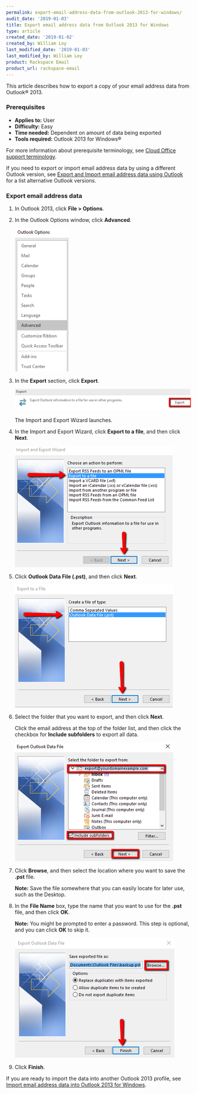 ```yaml
---
permalink: export-email-address-data-from-outlook-2013-for-windows/
audit_date: '2019-01-03'
title: Export email address data from Outlook 2013 for Windows
type: article
created_date: '2019-01-02'
created_by: William Loy
last_modified_date: '2019-01-03'
last_modified_by: William Loy
product: Rackspace Email
product_url: rackspace-email
---
```


This article describes how to export a copy of your email address data from Outlook&reg; 2013.

### Prerequisites

- **Applies to:** User
- **Difficulty:** Easy
- **Time needed:** Dependent on amount of data being exported
- **Tools required:**  Outlook 2013 for Windows&reg;

For more information about prerequisite terminology, see [Cloud Office support terminology](/support/how-to/cloud-office-support-terminology).


If you need to export or import email address data by using a different Outlook version, see [Export and Import email address data using Outlook](/support/how-to/export-and-import-email-address-data-using-outlook) for a list alternative Outlook versions.

### Export email address data

1. In Outlook 2013, click **File > Options**.
2. In the Outlook Options window, click **Advanced**.

    <img src="advanced2013.png" />

3. In the **Export** section, click **Export**.

    <img src="export2013.png" />

    The Import and Export Wizard launches.

4. In the Import and Export Wizard, click **Export to a file**, and then click **Next**.

    <img src="export_to_file2013.png" />

5. Click **Outlook Data File (.pst)**, and then click **Next**.

    <img src="outlook_data_file2013.png" />

6. Select the folder that you want to export, and then click **Next**.

   Click the email address at the top of the folder list, and then click the checkbox for **Include subfolders** to export all data.

    <img src="export_folder_list2013.png" />

8. Click **Browse**, and then select the location where you want to save the **.pst** file.

    **Note:** Save the file somewhere that you can easily locate for later use, such as the Desktop.

9. In the **File Name** box, type the name that you want to use for the **.pst** file, and then click **OK**.

    **Note:** You might be prompted to enter a password. This step is optional, and you can click **OK** to skip it.

    <img src="browse_finish2013.png" />

10. Click **Finish**.

If you are ready to import the data into another Outlook 2013 profile, see [Import email address data into Outlook 2013 for Windows](/support/how-to/import-email-address-data-into-outlook-2013-for-windows).
